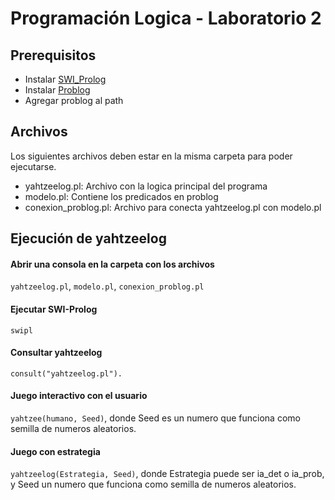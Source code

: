 # Programación Logica - Laboratorio 2


## Prerequisitos

- Instalar [SWI_Prolog](https://www.swi-prolog.org/Download.html)
- Instalar [Problog](https://problog.readthedocs.io/en/latest/install.html)
- Agregar problog al path

## Archivos

Los siguientes archivos deben estar en la misma carpeta para poder ejecutarse.

- yahtzeelog.pl: Archivo con la logica principal del programa
- modelo.pl: Contiene los predicados en problog
- conexion_problog.pl: Archivo para conecta yahtzeelog.pl con modelo.pl

## Ejecución de yahtzeelog

#### Abrir una consola en la carpeta con los archivos

`yahtzeelog.pl`, `modelo.pl`, `conexion_problog.pl`

#### Ejecutar SWI-Prolog

`swipl`

#### Consultar yahtzeelog

`consult("yahtzeelog.pl").`

#### Juego interactivo con el usuario

`yahtzee(humano, Seed)`, donde Seed es un numero que funciona como semilla de numeros aleatorios.

#### Juego con estrategia

`yahtzeelog(Estrategia, Seed)`, donde Estrategia puede ser ia_det o ia_prob, y Seed un numero que funciona como semilla de numeros aleatorios.